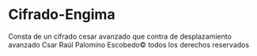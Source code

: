 # Cifrado-Engima
Consta de un cifrado cesar avanzado que contra de desplazamiento avanzado 
Csar Raúl Palomino Escobedo© todos los derechos reservados
